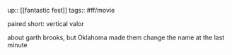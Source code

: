 ---
---
up:: [[fantastic fest]]
tags:: #ff/movie 

paired short: vertical valor

about garth brooks, but Oklahoma made them change the name at the last minute 